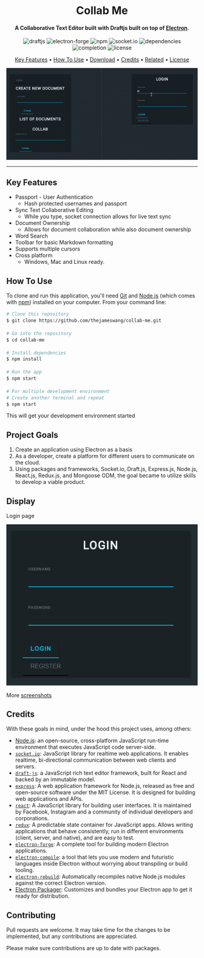 <h1 align="center">
  Collab Me
  <br>
</h1>

<h4 align="center">A Collaborative Text Editor built with Draftjs built on top of <a href="http://electron.atom.io" target="blank">Electron</a>.</h4>

<p align="center">
  <img src="https://img.shields.io/badge/draftjs-v0.10.0-blue.svg"
       alt="draftjs">
  <img src="https://img.shields.io/badge/electron-v5.1.1-blue.svg"
      alt="electron-forge">
  <img src="https://img.shields.io/badge/npm-v5.6.0-blue.svg"
       alt="npm">
  <img src="https://img.shields.io/badge/socket.io-v2.0.4-blue.svg"
      alt="socket.io">
  <img src="https://img.shields.io/badge/dependencies-up%20to%20date-brightgreen.svg"
       alt="dependencies">
  <img src="https://img.shields.io/badge/completion-70%25-orange.svg"
      alt="completion">
  <img src="https://img.shields.io/badge/license-MIT-blue.svg"
       alt="license">
</p>

<p align="center">
  <a href="#key-features">Key Features</a> •
  <a href="#how-to-use">How To Use</a> •
  <a href="#download">Download</a> •
  <a href="#credits">Credits</a> •
  <a href="#related">Related</a> •
  <a href="#license">License</a>
</p>

<div align='center'>
  <img src="docs/gifs/showcase.gif">
</div>
<!-- ![GIF](http://recordit.co/aw5jmvVjRn) -->




----

## Key Features

* Passport - User Authentication
  - Hash protected usernames and passport
* Sync Text Collaborative Editing
  - While you type, socket connection allows for live text sync
* Document Ownership
  - Allows for document collaboration while also document ownership
* Word Search
* Toolbar for basic Markdown formatting
* Supports multiple cursors
* Cross platform
  - Windows, Mac and Linux ready.

## How To Use

To clone and run this application, you'll need [Git](https://git-scm.com) and [Node.js](https://nodejs.org/en/download/) (which comes with [npm](http://npmjs.com)) installed on your computer. From your command line:

```bash
# Clone this repository
$ git clone https://github.com/thejameswang/collab-me.git

# Go into the repository
$ cd collab-me

# Install dependencies
$ npm install

# Run the app
$ npm start

# For multiple development environment
# Create another terminal and repeat
$ npm start
```

This will get your development environment started

## Project Goals

1. Create an application using Electron as a basis
2. As a developer, create a platform for different users to communicate on the cloud.
3. Using packages and frameworks, Socket.io, Draft.js, Express.js, Node.js, React.js, Redux.js, and Mongoose ODM,
the goal became to utilize skills to develop a viable product.

## Display
  Login page

  <img src="docs/screenshots/Login.PNG">

More [screenshots](docs/display.md)

## Credits

With these goals in mind, under the hood this project uses, among others:

* [Node.js](https://nodejs.org/):
  an open-source, cross-platform JavaScript run-time environment that
  executes JavaScript code server-side.
* [`socket.io`](https://github.com/socketio/socket.io):
  JavaScript library for realtime web applications. It enables realtime,
  bi-directional communication between web clients and servers.
* [`draft-js`](https://github.com/socketio/socket.io):
  a JavaScript rich text editor framework, built for React and backed by an immutable model.
* [`express`](https://github.com/expressjs/express):
  A web application framework for Node.js, released as free and open-source software under the MIT License. It is designed for building web applications and APIs.
* [`react`](https://github.com/facebook/react):
  A JavaScript library for building user interfaces. It is maintained by Facebook, Instagram and a community of individual developers and corporations.
* [`redux`](https://github.com/reactjs/redux):
  A predictable state container for JavaScript apps. Allows writing applications that behave consistently, run in different environments (client, server, and native), and are easy to test.
* [`electron-forge`](https://github.com/electron-userland/electron-forge):
  A complete tool for building modern Electron applications.
* [`electron-compile`](https://github.com/electron/electron-compile): a tool
  that lets you use modern and futuristic languages inside Electron without
  worrying about transpiling or build tooling.
* [`electron-rebuild`](https://github.com/electron/electron-rebuild):
  Automatically recompiles native Node.js modules against the correct
  Electron version.
* [Electron Packager](https://github.com/electron-userland/electron-packager):
  Customizes and bundles your Electron app to get it ready for distribution.

## Contributing

Pull requests are welcome. It may take time for the changes to be implemented, but
any contributions are appreciated.

Please make sure contributions are up to date with packages.

<!-- <div align='center'>
# Collab Me

</div>

<p align="center">
![draftjs](https://img.shields.io/badge/draftjs-v0.10.0-blue.svg)
![electron-forge](https://img.shields.io/badge/electron-v5.1.1-blue.svg)
![npm](https://img.shields.io/badge/npm-v5.6.0-blue.svg)
![socket.io](https://img.shields.io/badge/socket.io-v2.0.4-blue.svg)
![dependencies](https://img.shields.io/badge/dependencies-up%20to%20date-brightgreen.svg)
![completion](https://img.shields.io/badge/completion-70%25-orange.svg)
![MIT](https://img.shields.io/badge/license-MIT-blue.svg)
</p>

<p align='center'>
  <a href="#key-features">Key Features</a> •
  <a href="#how-to-use">How To Use</a> •
  <a href="#project-goals">Project Goals</a> •
  <a href="#credits">Credits</a> •
  <a href="#contributing">Contributing</a>
</p>-->
